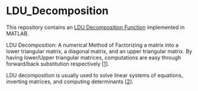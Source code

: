 # LDU_Decomposition

This repository contains an [LDU Decomposition Function](https://github.com/siquike/LDU_decomposition/blob/master/LDU.ipynb) implemented in MATLAB.

LDU Decomposition: A numerical Method of Factorizing a matrix into a lower triangular matrix, a diagonal matrix, and an upper triangular matrix. By having lower/Upper triangular matrices, computations are easy through forward/back substitution respectively [[1](https://en.wikipedia.org/wiki/Triangular_matrix#Forward_and_back_substitution)].

LDU decomposition is usually used to solve linear systems of equations, inverting matrices, and computing determinants [[2](https://en.wikipedia.org/wiki/LU_decomposition#Applications)].

